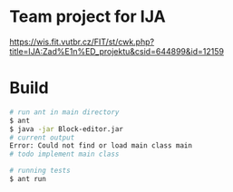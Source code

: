 # Team project for IJA
  https://wis.fit.vutbr.cz/FIT/st/cwk.php?title=IJA:Zad%E1n%ED_projektu&csid=644899&id=12159

# Build
  ```sh
  # run ant in main directory
  $ ant
  $ java -jar Block-editor.jar
  # current output
  Error: Could not find or load main class main
  # todo implement main class
  
  # running tests
  $ ant run
  ```

